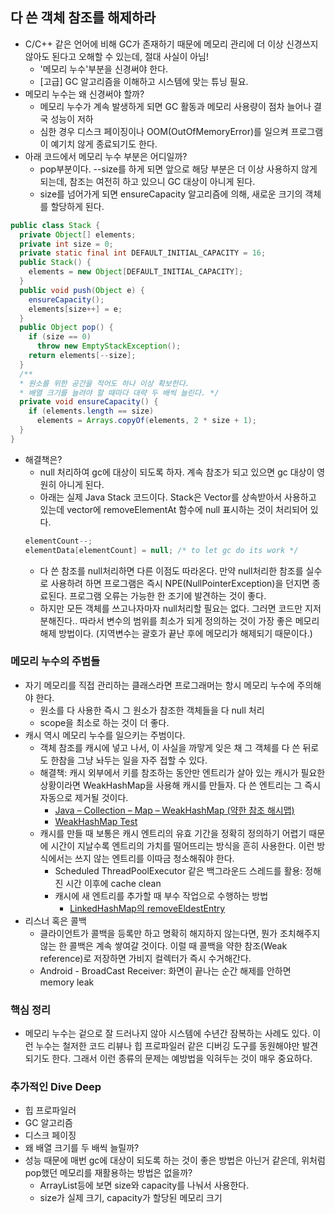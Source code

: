 ## 다 쓴 객체 참조를 해제하라

- C/C++ 같은 언어에 비해 GC가 존재하기 때문에 메모리 관리에 더 이상 신경쓰지 않아도 된다고 오해할 수 있는데, 절대 사실이 아님!
  * '메모리 누수'부분을 신경써야 한다.
  * [고급] GC 알고리즘을 이해하고 시스템에 맞는 튜닝 필요.
- 메모리 누수는 왜 신경써야 할까?
  * 메모리 누수가 계속 발생하게 되면 GC 활동과 메모리 사용량이 점차 늘어나 결국 성능이 저하
  * 심한 경우 디스크 페이징이나 OOM(OutOfMemoryError)를 일으켜 프로그램이 예기치 않게 종료되기도 한다.
- 아래 코드에서 메모리 누수 부분은 어디일까?
  * pop부분이다. --size를 하게 되면 앞으로 해당 부분은 더 이상 사용하지 않게 되는데, 참조는 여전히 하고 있으니 GC 대상이 아니게 된다.
  * size를 넘어가게 되면 ensureCapacity 알고리즘에 의해, 새로운 크기의 객체를 할당하게 된다.
```java
public class Stack {
  private Object[] elements;
  private int size = 0;
  private static final int DEFAULT_INITIAL_CAPACITY = 16;
  public Stack() {
    elements = new Object[DEFAULT_INITIAL_CAPACITY]; 
  }
  public void push(Object e) { 
    ensureCapacity();
    elements[size++] = e; 
  }
  public Object pop() { 
    if (size == 0)
      throw new EmptyStackException(); 
    return elements[--size];
  }
  /**
  * 원소를 위한 공간을 적어도 하나 이상 확보한다.
  * 배열 크기를 늘려야 할 때마다 대략 두 배씩 늘린다. */
  private void ensureCapacity() { 
    if (elements.length == size)
      elements = Arrays.copyOf(elements, 2 * size + 1);  
  }
}
```

- 해결책은?
  * null 처리하여 gc에 대상이 되도록 하자. 계속 참조가 되고 있으면 gc 대상이 영원히 아니게 된다.
  * 아래는 실제 Java Stack 코드이다. Stack은 Vector를 상속받아서 사용하고 있는데 vector에 removeElementAt 함수에 null 표시하는 것이 처리되어 있다.
  ```java
  elementCount--;
  elementData[elementCount] = null; /* to let gc do its work */
  ```
  * 다 쓴 참조를 null처리하면 다른 이점도 따라온다. 만약 null처리한 참조를 실수로 사용하려 하면 프로그램은 즉시 NPE(NullPointerException)을 던지면 종료된다. 프로그램 오류는 가능한 한 조기에 발견하는 것이 
  좋다.
  * 하지만 모든 객체를 쓰고나자마자 null처리할 필요는 없다. 그러면 코드만 지저분해진다.. 따라서 변수의 범위를 최소가 되게 정의하는 것이 가장 좋은 메모리 해제 방법이다. (지역변수는 괄호가 끝난 후에 메모리가 해제되기 때문이다.)
  

### 메모리 누수의 주범들

- 자기 메모리를 직접 관리하는 클래스라면 프로그래머는 항시 메모리 누수에 주의해야 한다.
  * 원소를 다 사용한 즉시 그 원소가 참조한 객체들을 다 null 처리
  * scope을 최소로 하는 것이 더 좋다.
- 캐시 역시 메모리 누수를 일으키는 주범이다.
  * 객체 참조를 캐시에 넣고 나서, 이 사실을 까맣게 잊은 채 그 객체를 다 쓴 뒤로도 한참을 그냥 놔두는 일을 자주 접할 수 있다.
  * 해결책: 캐시 외부에서 키를 참조하는 동안만 엔트리가 살아 있는 캐시가 필요한 상황이라면 WeakHashMap을 사용해 캐시를 만들자. 다 쓴 엔트리는 그 즉시 자동으로 제거될 것이다.
    - [Java – Collection – Map – WeakHashMap (약한 참조 해시맵)](http://blog.breakingthat.com/2018/08/26/java-collection-map-weakhashmap/)
    - [WeakHashMap Test](https://github.com/coukieStudy/Effective-Java/blob/master/item%207/WeakHashMap%20Test.md)
  * 캐시를 만들 때 보통은 캐시 엔트리의 유효 기간을 정확히 정의하기 어렵기 때문에 시간이 지날수록 엔트리의 가치를 떨어뜨리는 방식을 흔히 사용한다. 이런 방식에서는 쓰지 않는 엔트리를 이따금 청소해줘야 한다.
    - Scheduled ThreadPoolExecutor 같은 백그라운드 스레드를 활용: 정해진 시간 이후에 cache clean
    - 캐시에 새 엔트리를 추가할 때 부수 작업으로 수행하는 방법
      * [LinkedHashMap의 removeEldestEntry](https://www.geeksforgeeks.org/linkedhashmap-removeeldestentry-method-in-java/)    
- 리스너 혹은 콜백
  * 클라이언트가 콜백을 등록만 하고 명확히 해지하지 않는다면, 뭔가 조치해주지 않는 한 콜백은 계속 쌓여갈 것이다. 이럴 때 콜백을 약한 참조(Weak reference)로 저장하면 가비지 컬렉터가 즉시 수거해간다.
  * Android - BroadCast Receiver: 화면이 끝나는 순간 해제를 안하면 memory leak

### 핵심 정리
- 메모리 누수는 겉으로 잘 드러나지 않아 시스템에 수년간 잠복하는 사례도 있다. 이런 누수는 철저한 코드 리뷰나 힙 프로파일러 같은 디버깅 도구를 동원해야만 발견되기도 한다. 그래서 이런 종류의 문제는 예방법을 
익혀두는 것이 매우 중요하다.






### 추가적인 Dive Deep
- 힙 프로파일러
- GC 알고리즘
- 디스크 페이징
- 왜 배열 크기를 두 배씩 늘릴까?
- 성능 때문에 매번 gc에 대상이 되도록 하는 것이 좋은 방법은 아닌거 같은데, 위처럼 pop했던 메모리를 재활용하는 방법은 없을까?
  * ArrayList등에 보면 size와 capacity를 나눠서 사용한다.
  * size가 실제 크기, capacity가 할당된 메모리 크기

